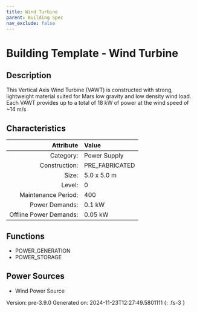 ```yaml
---
title: Wind Turbine
parent: Building Spec
nav_exclude: false
---
```

# Building Template - Wind Turbine

## Description
This Vertical Axis Wind Turbine (VAWT) is constructed with strong, lightweight material suited for Mars low gravity and low density wind load. Each VAWT provides up to a total of 18 kW of power at the wind speed of ~14 m/s

## Characteristics

| Attribute      | Value |
|--------:|:------|
|Category:|Power Supply|
|Construction:|PRE_FABRICATED|
|Size:|5.0 x 5.0 m|
|Level:|0|
|Maintenance Period:|400|
|Power Demands:|0.1 kW|
|Offline Power Demands:|0.05 kW|


## Functions
      
- POWER_GENERATION
- POWER_STORAGE


## Power Sources
      
- Wind Power Source


Version: pre-3.9.0 Generated on: 2024-11-23T12:27:49.5801111
{: .fs-3 }